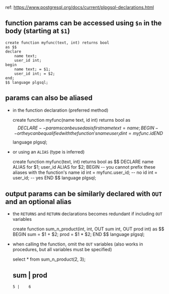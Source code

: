 ref: https://www.postgresql.org/docs/current/plpgsql-declarations.html

## function params can be accessed using `$n` in the body (starting at `$1`)

    create function myfunc(text, int) returns bool
    as $$
    declare
        name text;
        user_id int;
    begin
        name text; = $1;
        user_id int; = $2;
    end;
    $$ language plgsql;
        
## params can also be aliased 

- in the function declaration (preferred method)

    create function myfunc(name text, id int) returns bool
    as $$
    DECLARE
        -- params can be used as is
        firstname text = name;
    BEGIN
        -- or they can be qualified with the function's name
        user_id int = myfunc.id
    END
    $$ language plgsql;

- or using an `ALIAS` (type is inferred)
    
    create function myfunc(text, int) returns bool
    as $$
    DECLARE
        name ALIAS for $1;
        user_id ALIAS for $2;
    BEGIN
        -- you cannot prefix these aliases with the function's name
        id int = myfunc.user_id;    -- no 
        id int = user_id;           -- yes
    END
    $$ language plgsql;

## output params can be similarly declared with `OUT` and an optional alias

- the `RETURNS` and `RETURN` declarations becomes redundant if including `OUT` variables

    create function sum_n_product(int, int, OUT sum int, OUT prod int)
    as $$
    BEGIN
        sum = $1 + $2;
        prod = $1 * $2;
    END
    $$ language plgsql;

- when calling the function, omit the `OUT` variables (also works in procedures, but all variables must be specified)

    select * from sum_n_product(2, 3);

    sum | prod
    ----------
      5 |    6
    
